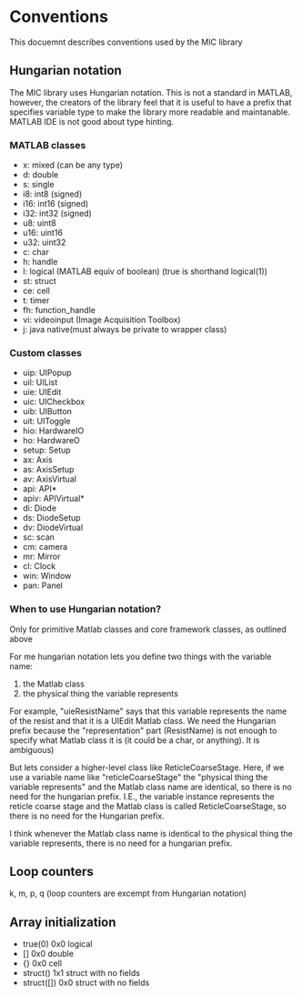 # Conventions

This docuemnt describes conventions used by the MIC library

## Hungarian notation

The MIC library uses Hungarian notation.  This is not a standard in MATLAB, however, the creators of the library feel that it is useful to have a prefix that specifies variable type to make the library more readable and maintanable.  MATLAB IDE is not good about type hinting.



### MATLAB classes


- x:    mixed (can be any type)
- d:    double
- s:    single
- i8:   int8 (signed)
- i16:  int16 (signed)
- i32:  int32 (signed)
- u8:   uint8
- u16:  uint16
- u32:  uint32
- c:    char
- h:    handle
- l:    logical (MATLAB equiv of boolean) (true is shorthand logical(1))
- st:   struct
- ce:   cell
- t:    timer
- fh:   function_handle
- vi:   videoinput (Image Acquisition Toolbox)
- j:    java native(must always be private to wrapper class)    

### Custom classes

- uip: UIPopup
- uil: UIList
- uie: UIEdit
- uic: UICheckbox
- uib: UIButton
- uit: UIToggle 
- hio:      HardwareIO
- ho:       HardwareO
- setup:    Setup
- ax:   Axis
- as:   AxisSetup
- av:   AxisVirtual
- api:  API*
- apiv: APIVirtual*
- di: Diode
- ds: DiodeSetup
- dv: DiodeVirtual
- sc: scan
- cm: camera
- mr: Mirror
- cl: Clock
- win:  Window
- pan:  Panel

### When to use Hungarian notation?

Only for primitive Matlab classes and core framework classes, as outlined above

For me hungarian notation lets you define two things with the variable name:

 1. the Matlab class 
 2. the physical thing the variable represents

For example, "uieResistName" says that this variable represents the name of the resist and that it is a UIEdit Matlab class. We need the Hungarian prefix because the "representation" part (ResistName) is not enough to specify what Matlab class it is (it could be a char, or anything). It is ambiguous)

But lets consider a higher-level class like ReticleCoarseStage. Here, if we use a variable name like "reticleCoarseStage" the "physical thing the variable represents" and the Matlab class name are identical, so there is no need for the hungarian prefix. I.E., the variable instance represents the reticle coarse stage and the Matlab class is called ReticleCoarseStage, so there is no need for the Hungarian prefix.

I think whenever the Matlab class name is identical to the physical thing the variable represents, there is no need for a hungarian prefix.


## Loop counters

k, m, p, q (loop counters are excempt from Hungarian notation)



## Array initialization

- true(0)                 0x0 logical
- []                      0x0 double
- {}                      0x0 cell
- struct()                1x1 struct with no fields
- struct([])              0x0 struct with no fields







